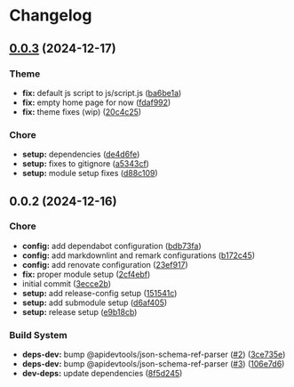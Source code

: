 # Changelog
## [0.0.3](https://github.com/davidsneighbour/hugo-monologue/compare/v0.0.2...v0.0.3) (2024-12-17)


### Theme

* **fix:** default js script to js/script.js ([ba6be1a](https://github.com/davidsneighbour/hugo-monologue/commit/ba6be1af6426dcab15480a4b4ba3d796855aede9))
* **fix:** empty home page for now ([fdaf992](https://github.com/davidsneighbour/hugo-monologue/commit/fdaf992cb18f9c79dd64364b1dbdfc4001d69eba))
* **fix:** theme fixes (wip) ([20c4c25](https://github.com/davidsneighbour/hugo-monologue/commit/20c4c258a9c58976239ac9bf5433c135c0a3aa8d))


### Chore

* **setup:** dependencies ([de4d6fe](https://github.com/davidsneighbour/hugo-monologue/commit/de4d6fee6c3024535558433faed94024cdcafd66))
* **setup:** fixes to gitignore ([a5343cf](https://github.com/davidsneighbour/hugo-monologue/commit/a5343cf4c87fdc0d83fb74b89a4288a5d0c277d0))
* **setup:** module setup fixes ([d88c109](https://github.com/davidsneighbour/hugo-monologue/commit/d88c109f94234b513ad0cc265f4f618056c84721))

## 0.0.2 (2024-12-16)


### Chore

* **config:** add dependabot configuration ([bdb73fa](https://github.com/davidsneighbour/hugo-monologue/commit/bdb73fa8aea00124812a1c53e1ca8d7d6a38f413))
* **config:** add markdownlint and remark configurations ([b172c45](https://github.com/davidsneighbour/hugo-monologue/commit/b172c45d7bd1720b104bbc14e3e830cc98e0de21))
* **config:** add renovate configuration ([23ef917](https://github.com/davidsneighbour/hugo-monologue/commit/23ef9173c2992baac20c93486bfe2dfe57d288c7))
* **fix:** proper module setup ([2cf4ebf](https://github.com/davidsneighbour/hugo-monologue/commit/2cf4ebf40a919c607604a55eaed222752f6990b0))
* initial commit ([3ecce2b](https://github.com/davidsneighbour/hugo-monologue/commit/3ecce2b003de73cd01d446d7e39efec84fd852c1))
* **setup:** add release-config setup ([151541c](https://github.com/davidsneighbour/hugo-monologue/commit/151541c225cc8805c13143e9540d14f5d9d95327))
* **setup:** add submodule setup ([d6af405](https://github.com/davidsneighbour/hugo-monologue/commit/d6af4057990cea48493273c1c7321a6ab88cd654))
* **setup:** release setup ([e9b18cb](https://github.com/davidsneighbour/hugo-monologue/commit/e9b18cb8ed99d4cae32f55909b2715b55d692a0a))


### Build System

* **deps-dev:** bump @apidevtools/json-schema-ref-parser ([#2](https://github.com/davidsneighbour/hugo-monologue/issues/2)) ([3ce735e](https://github.com/davidsneighbour/hugo-monologue/commit/3ce735ec7c2d9fa320c55cb43364783cd7bb1b74))
* **deps-dev:** bump @apidevtools/json-schema-ref-parser ([#3](https://github.com/davidsneighbour/hugo-monologue/issues/3)) ([106e7d6](https://github.com/davidsneighbour/hugo-monologue/commit/106e7d69f7c03a14167e1af054633665a547df2d))
* **dev-deps:** update dependencies ([8f5d245](https://github.com/davidsneighbour/hugo-monologue/commit/8f5d2452fb5b75f2b59a36d4b9d5034a5cd01010))
